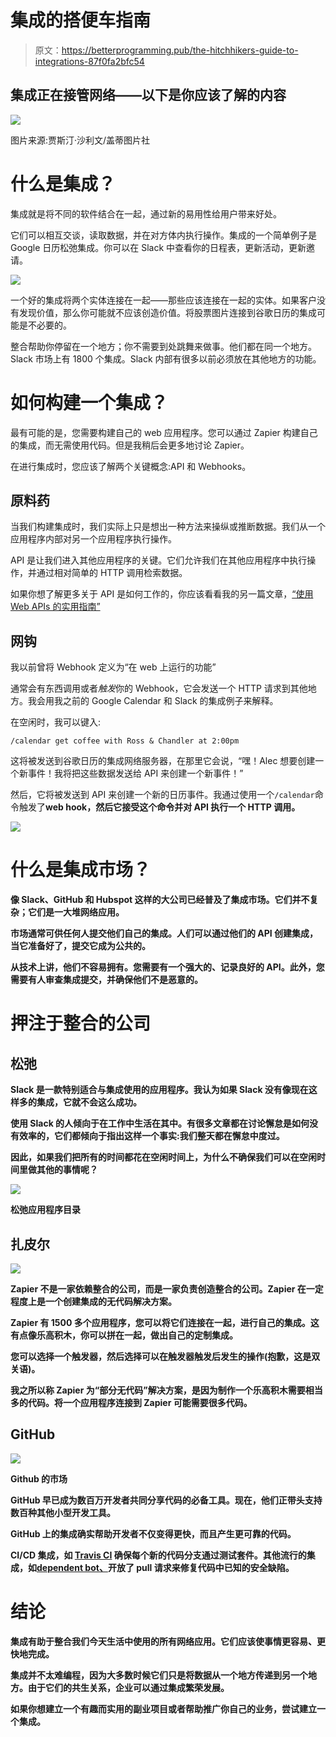 # 集成的搭便车指南

> 原文：<https://betterprogramming.pub/the-hitchhikers-guide-to-integrations-87f0fa2bfc54>

## 集成正在接管网络——以下是你应该了解的内容

![](img/ca29772324f3a23d992faec11c3c7c3e.png)

图片来源:贾斯汀·沙利文/盖蒂图片社

# 什么是集成？

集成就是将不同的软件结合在一起，通过新的易用性给用户带来好处。

它们可以相互交谈，读取数据，并在对方体内执行操作。集成的一个简单例子是 Google 日历松弛集成。你可以在 Slack 中查看你的日程表，更新活动，更新邀请。

![](img/e9a30fa3fae55b7ec2f48241cd9641b3.png)

一个好的集成将两个实体连接在一起——那些应该连接在一起的实体。如果客户没有发现价值，那么你可能就不应该创造价值。将股票图片连接到谷歌日历的集成可能是不必要的。

整合帮助你停留在一个地方；你不需要到处跳舞来做事。他们都在同一个地方。Slack 市场上有 1800 个集成。Slack 内部有很多以前必须放在其他地方的功能。

# 如何构建一个集成？

最有可能的是，您需要构建自己的 web 应用程序。您可以通过 Zapier 构建自己的集成，而无需使用代码。但是我稍后会更多地讨论 Zapier。

在进行集成时，您应该了解两个关键概念:API 和 Webhooks。

## **原料药**

当我们构建集成时，我们实际上只是想出一种方法来操纵或推断数据。我们从一个应用程序内部对另一个应用程序执行操作。

API 是让我们进入其他应用程序的关键。它们允许我们在其他应用程序中执行操作，并通过相对简单的 HTTP 调用检索数据。

如果你想了解更多关于 API 是如何工作的，你应该看看我的另一篇文章，[“使用 Web APIs 的实用指南”](https://medium.com/better-programming/a-no-nonsense-guide-to-working-with-web-apis-55ca899a607)

## **网钩**

我以前曾将 Webhook 定义为“在 web 上运行的功能”

通常会有东西调用或者*触发*你的 Webhook，它会发送一个 HTTP 请求到其他地方。我会用我之前的 Google Calendar 和 Slack 的集成例子来解释。

在空闲时，我可以键入:

```
/calendar get coffee with Ross & Chandler at 2:00pm
```

这将被发送到谷歌日历的集成网络服务器，在那里它会说，“嘿！Alec 想要创建一个新事件！我将把这些数据发送给 API 来创建一个新事件！”

然后，它将被发送到 API 来创建一个新的日历事件。我通过使用一个`/calendar`命令触发了**web hook，然后它接受这个命令并对 API 执行一个 HTTP 调用。**

**![](img/7ecc69437f9c8e55fcd314d05673b62a.png)**

# **什么是集成市场？**

**像 Slack、GitHub 和 Hubspot 这样的大公司已经普及了集成市场。它们并不复杂；它们是一大堆网络应用。**

**市场通常可供任何人提交他们自己的集成。人们可以通过他们的 API 创建集成，当它准备好了，提交它成为公共的。**

**从技术上讲，他们不容易拥有。您需要有一个强大的、记录良好的 API。此外，您需要有人审查集成提交，并确保他们不是恶意的。**

# **押注于整合的公司**

## ****松弛****

**Slack 是一款特别适合与集成使用的应用程序。我认为如果 Slack 没有像现在这样多的集成，它就不会这么成功。**

**使用 Slack 的人倾向于在工作中生活在其中。有很多文章都在讨论懈怠是如何没有效率的，它们都倾向于指出这样一个事实:我们整天都在懈怠中度过。**

**因此，如果我们把所有的时间都花在空闲时间上，为什么不确保我们可以在空闲时间里做其他的事情呢？**

**![](img/31105ea263bbf7856713aa8b6b1652dd.png)**

**松弛应用程序目录**

## ****扎皮尔****

**![](img/81b3c2d061db68a179987c26aea3960b.png)**

**Zapier 不是一家依赖整合的公司，而是一家负责创造整合的公司。Zapier 在一定程度上是一个创建集成的无代码解决方案。**

**Zapier 有 1500 多个应用程序，您可以将它们连接在一起，进行自己的集成。这有点像乐高积木，你可以拼在一起，做出自己的定制集成。**

**您可以选择一个触发器，然后选择可以在触发器触发后发生的操作(抱歉，这是双关语)。**

**我之所以称 Zapier 为“部分无代码”解决方案，是因为制作一个乐高积木需要相当多的代码。将一个应用程序连接到 Zapier 可能需要很多代码。**

## ****GitHub****

**![](img/35e3a1f60beab40343b33aeb116f2b28.png)**

**Github 的市场**

**GitHub 早已成为数百万开发者共同分享代码的必备工具。现在，他们正带头支持数百种其他小型开发工具。**

**GitHub 上的集成确实帮助开发者不仅变得更快，而且产生更可靠的代码。**

**CI/CD 集成，如 [Travis CI](https://github.com/marketplace/travis-ci) 确保每个新的代码分支通过测试套件。其他流行的集成，如[dependent bot、](https://github.com/marketplace/dependabot-preview)开放了 pull 请求来修复代码中已知的安全缺陷。**

# **结论**

**集成有助于整合我们今天生活中使用的所有网络应用。它们应该使事情更容易、更快地完成。**

**集成并不太难编程，因为大多数时候它们只是将数据从一个地方传递到另一个地方。由于它们的共生关系，企业可以通过集成繁荣发展。**

**如果你想建立一个有趣而实用的副业项目或者帮助推广你自己的业务，尝试建立一个集成。**